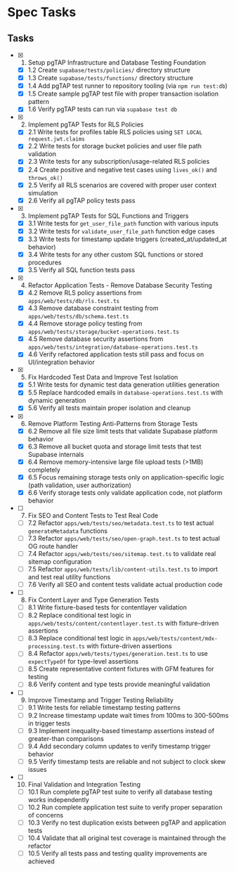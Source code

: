 # Spec Tasks

## Tasks

- [x]
  1. Setup pgTAP Infrastructure and Database Testing Foundation
  - [x] 1.2 Create `supabase/tests/policies/` directory structure
  - [x] 1.3 Create `supabase/tests/functions/` directory structure
  - [x] 1.4 Add pgTAP test runner to repository tooling (via `npm run test:db`)
  - [x] 1.5 Create sample pgTAP test file with proper transaction isolation pattern
  - [x] 1.6 Verify pgTAP tests can run via `supabase test db`

- [x] 2. Implement pgTAP Tests for RLS Policies
  - [x] 2.1 Write tests for profiles table RLS policies using `SET LOCAL request.jwt.claims`
  - [x] 2.2 Write tests for storage bucket policies and user file path validation
  - [x] 2.3 Write tests for any subscription/usage-related RLS policies
  - [x] 2.4 Create positive and negative test cases using `lives_ok()` and `throws_ok()`
  - [x] 2.5 Verify all RLS scenarios are covered with proper user context simulation
  - [x] 2.6 Verify all pgTAP policy tests pass

- [x] 3. Implement pgTAP Tests for SQL Functions and Triggers
  - [x] 3.1 Write tests for `get_user_file_path` function with various inputs
  - [x] 3.2 Write tests for `validate_user_file_path` function edge cases
  - [x] 3.3 Write tests for timestamp update triggers (created_at/updated_at behavior)
  - [x] 3.4 Write tests for any other custom SQL functions or stored procedures
  - [x] 3.5 Verify all SQL function tests pass

- [x] 4. Refactor Application Tests - Remove Database Security Testing
  - [x] 4.2 Remove RLS policy assertions from `apps/web/tests/db/rls.test.ts`
  - [x] 4.3 Remove database constraint testing from `apps/web/tests/db/schema.test.ts`
  - [x] 4.4 Remove storage policy testing from `apps/web/tests/storage/bucket-operations.test.ts`
  - [x] 4.5 Remove database security assertions from
        `apps/web/tests/integration/database-operations.test.ts`
  - [x] 4.6 Verify refactored application tests still pass and focus on UI/integration behavior

- [x] 5. Fix Hardcoded Test Data and Improve Test Isolation
  - [x] 5.1 Write tests for dynamic test data generation utilities generation
  - [x] 5.5 Replace hardcoded emails in `database-operations.test.ts` with dynamic generation
  - [x] 5.6 Verify all tests maintain proper isolation and cleanup

- [x] 6. Remove Platform Testing Anti-Patterns from Storage Tests
  - [x] 6.2 Remove all file size limit tests that validate Supabase platform behavior
  - [x] 6.3 Remove all bucket quota and storage limit tests that test Supabase internals
  - [x] 6.4 Remove memory-intensive large file upload tests (>1MB) completely
  - [x] 6.5 Focus remaining storage tests only on application-specific logic (path validation, user
        authorization)
  - [x] 6.6 Verify storage tests only validate application code, not platform behavior

- [ ] 7. Fix SEO and Content Tests to Test Real Code
  - [ ] 7.2 Refactor `apps/web/tests/seo/metadata.test.ts` to test actual `generateMetadata`
        functions
  - [ ] 7.3 Refactor `apps/web/tests/seo/open-graph.test.ts` to test actual OG route handler
  - [ ] 7.4 Refactor `apps/web/tests/seo/sitemap.test.ts` to validate real sitemap configuration
  - [ ] 7.5 Refactor `apps/web/tests/lib/content-utils.test.ts` to import and test real utility
        functions
  - [ ] 7.6 Verify all SEO and content tests validate actual production code

- [ ] 8. Fix Content Layer and Type Generation Tests
  - [ ] 8.1 Write fixture-based tests for contentlayer validation
  - [ ] 8.2 Replace conditional test logic in `apps/web/tests/content/contentlayer.test.ts` with
        fixture-driven assertions
  - [ ] 8.3 Replace conditional test logic in `apps/web/tests/content/mdx-processing.test.ts` with
        fixture-driven assertions
  - [ ] 8.4 Refactor `apps/web/tests/types/generation.test.ts` to use `expectTypeOf` for type-level
        assertions
  - [ ] 8.5 Create representative content fixtures with GFM features for testing
  - [ ] 8.6 Verify content and type tests provide meaningful validation

- [ ] 9. Improve Timestamp and Trigger Testing Reliability
  - [ ] 9.1 Write tests for reliable timestamp testing patterns
  - [ ] 9.2 Increase timestamp update wait times from 100ms to 300-500ms in trigger tests
  - [ ] 9.3 Implement inequality-based timestamp assertions instead of greater-than comparisons
  - [ ] 9.4 Add secondary column updates to verify timestamp trigger behavior
  - [ ] 9.5 Verify timestamp tests are reliable and not subject to clock skew issues

- [ ] 10. Final Validation and Integration Testing
  - [ ] 10.1 Run complete pgTAP test suite to verify all database testing works independently
  - [ ] 10.2 Run complete application test suite to verify proper separation of concerns
  - [ ] 10.3 Verify no test duplication exists between pgTAP and application tests
  - [ ] 10.4 Validate that all original test coverage is maintained through the refactor
  - [ ] 10.5 Verify all tests pass and testing quality improvements are achieved
